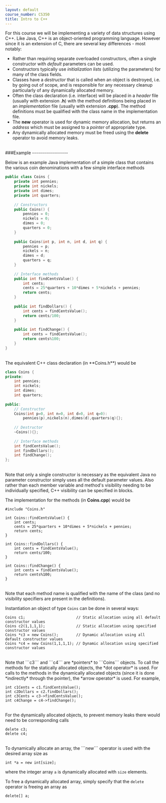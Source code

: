 ```yaml
---
layout: default
course_number: CS350
title: Intro to C++
---
```


For this course we will be implementing a variety of data structures using C++. Like Java, C++ is an object-oriented programming language. However since it is an extension of C, there are several key differences - most notably:

  - Rather than requiring separate overloaded constructors, often a single constructor with *default* parameters can be used.
  - Constructors typically use *initialization lists* (utilizing the parameters) for many of the class fields.
  - Classes have a *destructor* that is called when an object is destroyed, i.e. by going out of scope, and is responsible for any necessary cleanup particularly of any dynamically allocated memory.
  - Often the class declaration (i.e. interface) will be placed in a *header* file (usually with extension **.h**) with the method definitions being placed in an *implementation* file (usually with extension **.cpp**). The method definitions must be qualified with the class name in the implementation file.
  - The **new** operator is used for dynamic memory allocation, but returns an *address* which must be assigned to a *pointer* of appropriate type.
  - Any dynamically allocated memory must be freed using the **delete** operator to avoid memory leaks.



<br>
###Example
------------------

Below is an example Java implementation of a simple class that contains the various coin denominations with a few simple interface methods


```c++
public class Coins {
    private int pennies;
    private int nickels;
    private int dimes;
    private int quarters;
    
    // Constructors
    public Coins() {
        pennies = 0;
        nickels = 0;
        dimes = 0;
        quarters = 0;
    }
    
    public Coins(int p, int n, int d, int q) {
        pennies = p;
        nickels = n;
        dimes = d;
        quarters = q;
    }
    
    // Interface methods
    public int findCentsValue() {
        int cents;    
        cents = 25*quarters + 10*dimes + 5*nickels + pennies;    
        return cents;
    }
        
    public int findDollars() {
        int cents = findCentsValue();
        return cents/100;
    }
        
    public int findChange() {
        int cents = findCentsValue();
        return cents%100;
    }
}
```



<br>    
The equivalent C++ class declaration (in **Coins.h**) would be

```c++
class Coins {
private:
    int pennies;
    int nickels;
    int dimes;
    int quarters;
        
public:
    // Constructor
    Coins(int p=0, int n=0, int d=0, int q=0):
        pennies(p),nickels(n),dimes(d),quarters(q){};
        
    // Destructor
    ~Coins(){};
        
    // Interface methods
    int findCentsValue();
    int findDollars();
    int findChange();
};
````

    
<br>
Note that only a single constructor is necessary as the equivalent Java no parameter constructor simply uses all the default parameter values. Also rather than each member variable and method's visibility needing to be individually specified, C++ visibility can be specified in blocks.

The implementation for the methods (in **Coins.cpp**) would be


    #include "Coins.h"
    
    int Coins::findCentsValue() {
        int cents;
        cents = 25*quarters + 10*dimes + 5*nickels + pennies;
        return cents;
    }
    
    int Coins::findDollars() {
        int cents = findCentsValue();
        return cents/100;
    }
    
    int Coins::findChange() {
        int cents = findCentsValue();
        return cents%100;
    }

    
<br>    
Note that each method name is qualified with the name of the class (and no visibility specifiers are present in the definitions).

Instantiation an object of type ```Coins``` can be done in several ways:


    Coins c1;                       // Static allocation using all default constructor values
    Coins c2(1,1,1,1);              // Static allocation using specified constructor values
    Coins *c3 = new Coins();        // Dynamic allocation using all default constructor values
    Coins *c4 = new Coins(1,1,1,1); // Dynamic allocation using specified constructor values


<br>
Note that ```c3``` and ```c4``` are *pointers* to ```Coins``` objects. To call the methods for the statically allocated objects, the *dot operator* is used. For calls to the methods in the dynamically allocated objects (since it is done *indirectly* through the pointer), the *arrow operator* is used. For example,


    int c1Cents = c1.findCentsValue();
    int c2Dollars = c2.findDollars();
    int c3Cents = c3->findCentsValue();
    int c4Change = c4->findChange();


<br>
For the dynamically allocated objects, to prevent memory leaks there would need to be corresponding calls


    delete c3;
    delete c4;

    
<br>
To dynamically allocate an array, the ```new``` operator is used with the desired array size as


    int *a = new int[size];

    
where the integer array ```a``` is dynamically allocated with ```size``` elements.

To free a dynamically allocated array, simply specify that the ```delete``` operator is freeing an array as


    delete[] a;

